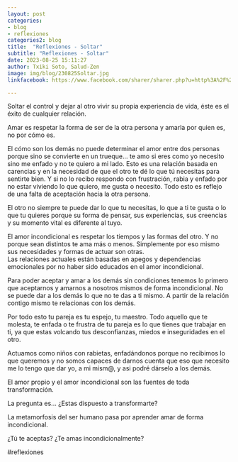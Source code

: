 ```yaml
---
layout: post
categories:
- blog
- reflexiones
categories2: blog
title:  "Reflexiones - Soltar"
subtitle: "Reflexiones - Soltar"
date: 2023-08-25 15:11:27
author: Txiki Soto, Salud-Zen
image: img/blog/230825Soltar.jpg
linkfacebook: https://www.facebook.com/sharer/sharer.php?u=http%3A%2F%2Fwww.salud-zen.com%2Fblog%2Freflexiones%2F2023%2F08%2F25%2Freflexiones-soltar.html&amp;src=sdkpreparse

---
```

Soltar el control y dejar al otro vivir su propia experiencia de vida, éste es el éxito de cualquier relación.  

Amar es respetar la forma de ser de la otra persona y amarla por quien es, no por cómo es.

El cómo son los demás no puede determinar el amor entre dos personas porque sino se convierte en un trueque... te amo si eres como yo necesito sino me enfado y no te quiero a mi lado. Esto es una relación basada en carencias y en la necesidad de que el otro te dé lo que tú necesitas para sentirte bien. Y si no lo recibo respondo con frustración, rabia y enfado por no estar viviendo lo que quiero, me gusta o necesito. Todo esto es reflejo de una falta de aceptación hacia la otra persona.  

El otro no siempre te puede dar lo que tu necesitas, lo que a ti te gusta o lo que tu quieres porque su forma de pensar, sus experiencias, sus creencias y su momento vital es diferente al tuyo.  

El amor incondicional es respetar los tiempos y las formas del otro. Y no porque sean distintos te ama más o menos. Simplemente por eso mismo sus necesidades y formas de actuar son otras.   
Las relaciones actuales están basadas en apegos y dependencias emocionales por no haber sido educados en el amor incondicional.  

Para poder aceptar y amar a los demás sin condiciones tenemos lo primero que aceptarnos y amarnos a nosotros mismos de forma incondicional. No se puede dar a los demás lo que no te das a ti mismo. A partir de la relación contigo mismo te relacionas con los demás.  

Por todo esto tu pareja es tu espejo, tu maestro. Todo aquello que te molesta, te enfada o te frustra de tu pareja es lo que tienes que trabajar en ti, ya que estas volcando tus desconfianzas, miedos e inseguridades en el otro.  

Actuamos como niños con rabietas, enfadándonos porque no recibimos lo que queremos y no somos capaces de darnos cuenta que eso que necesito me lo tengo que dar yo, a mi mism@, y asi podré dárselo a los demás.  

El amor propio y el amor incondicional son las fuentes de toda transformación.  

La pregunta es... ¿Estas dispuesto a transformarte?   

La metamorfosis del ser humano pasa por aprender amar de forma incondicional.  

¿Tú te aceptas? ¿Te amas incondicionalmente?   

#reflexiones  
